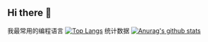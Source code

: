 ## Hi there 👋


我最常用的编程语言
[![Top Langs](https://github-readme-stats-git-masterrstaa-rickstaa.vercel.app/api/top-langs/?username=weige258)](https://github.com/anuraghazra/github-readme-stats)
统计数据
[![Anurag's github stats](https://github-readme-stats.vercel.app/api?username=weige258)](https://github.com/anuraghazra/github-readme-stats)

